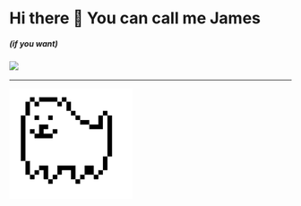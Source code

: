 <h1> Hi there 👋 You can call me James<h5>(if you want)</h5> </h1>
<a href="https://www.facebook.com/hoangkhanh.le.129/">
  <img src="https://img.icons8.com/bubbles/100/4a90e2/facebook-new.png" />
</a>
<br />
<hr />
<img class="dog" src="./idle-pixel.gif" alt="Dog">

<!--
**Tamekhanh/Tamekhanh** is a ✨ _special_ ✨ repository because its `README.md` (this file) appears on your GitHub profile.

Here are some ideas to get you started:

- 🔭 I’m currently working on ...
- 🌱 I’m currently learning ...
- 👯 I’m looking to collaborate on ...
- 🤔 I’m looking for help with ...
- 💬 Ask me about ...
- 📫 How to reach me: ...
- 😄 Pronouns: ...
- ⚡ Fun fact: ...
-->

